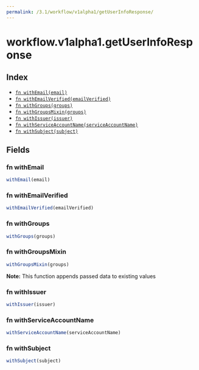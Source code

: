 ```yaml
---
permalink: /3.1/workflow/v1alpha1/getUserInfoResponse/
---
```


# workflow.v1alpha1.getUserInfoResponse



## Index

* [`fn withEmail(email)`](#fn-withemail)
* [`fn withEmailVerified(emailVerified)`](#fn-withemailverified)
* [`fn withGroups(groups)`](#fn-withgroups)
* [`fn withGroupsMixin(groups)`](#fn-withgroupsmixin)
* [`fn withIssuer(issuer)`](#fn-withissuer)
* [`fn withServiceAccountName(serviceAccountName)`](#fn-withserviceaccountname)
* [`fn withSubject(subject)`](#fn-withsubject)

## Fields

### fn withEmail

```ts
withEmail(email)
```



### fn withEmailVerified

```ts
withEmailVerified(emailVerified)
```



### fn withGroups

```ts
withGroups(groups)
```



### fn withGroupsMixin

```ts
withGroupsMixin(groups)
```



**Note:** This function appends passed data to existing values

### fn withIssuer

```ts
withIssuer(issuer)
```



### fn withServiceAccountName

```ts
withServiceAccountName(serviceAccountName)
```



### fn withSubject

```ts
withSubject(subject)
```

